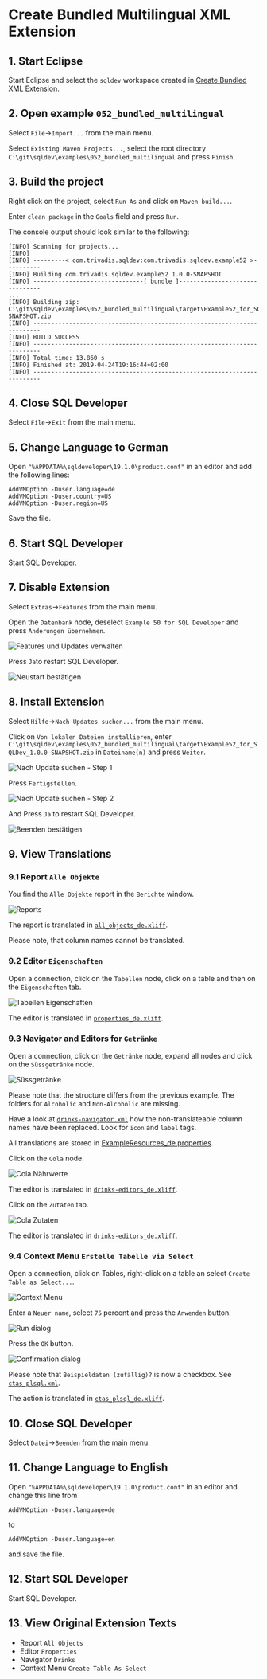 # Create Bundled Multilingual XML Extension

## 1. Start Eclipse

Start Eclipse and select the `sqldev` workspace created in [Create Bundled XML Extension](https://github.com/PhilippSalvisberg/sqldev/tree/master/workshop/050_create_bundled_xml_extension).

## 2. Open example `052_bundled_multilingual`

Select `File`->`Import...` from the main menu.

Select `Existing Maven Projects...`, select the root directory `C:\git\sqldev\examples\052_bundled_multilingual` and press `Finish`.

## 3. Build the project

Right click on the project, select `Run As` and click on `Maven build...`.

Enter `clean package` in the `Goals` field and press `Run`.

The console output should look similar to the following:

```text
[INFO] Scanning for projects...
[INFO] 
[INFO] ---------< com.trivadis.sqldev:com.trivadis.sqldev.example52 >----------
[INFO] Building com.trivadis.sqldev.example52 1.0.0-SNAPSHOT
[INFO] -------------------------------[ bundle ]-------------------------------
...
[INFO] Building zip: C:\git\sqldev\examples\052_bundled_multilingual\target\Example52_for_SQLDev_1.0.0-SNAPSHOT.zip
[INFO] ------------------------------------------------------------------------
[INFO] BUILD SUCCESS
[INFO] ------------------------------------------------------------------------
[INFO] Total time: 13.860 s
[INFO] Finished at: 2019-04-24T19:16:44+02:00
[INFO] ------------------------------------------------------------------------
```

## 4. Close SQL Developer

Select `File`->`Exit` from the main menu.

## 5. Change Language to German

Open `"%APPDATA%\sqldeveloper\19.1.0\product.conf"` in an editor and add the following lines:

```text
AddVMOption -Duser.language=de	
AddVMOption -Duser.country=US
AddVMOption -Duser.region=US
```

Save the file.

## 6. Start SQL Developer

Start SQL Developer.

## 7. Disable Extension

Select `Extras`->`Features` from the main menu.

Open the `Datenbank` node, deselect `Example 50 for SQL Developer` and press `Änderungen übernehmen`.

![Features und Updates verwalten](./images/features_und_updates_verwalten.png)

Press `Ja`to restart SQL Developer.

![Neustart bestätigen](./images/neustart_bestaetigen.png)

## 8. Install Extension

Select `Hilfe`->`Nach Updates suchen...` from the main menu.

Click on `Von lokalen Dateien installieren`, enter `C:\git\sqldev\examples\052_bundled_multilingual\target\Example52_for_SQLDev_1.0.0-SNAPSHOT.zip` in `Dateiname(n)` and press `Weiter`.

![Nach Update suchen - Step 1](./images/nach_updates_suchen_1.png)

Press `Fertigstellen`.

![Nach Update suchen - Step 2](./images/nach_updates_suchen_2.png)

And Press `Ja` to restart SQL Developer.

![Beenden bestätigen](./images/beenden_bestaetigen.png)

## 9. View Translations

### 9.1 Report `Alle Objekte`

You find the `Alle Objekte` report in the `Berichte` window.

![Reports](./images/berichte.png)

The report is translated in [`all_objects_de.xliff`](https://github.com/PhilippSalvisberg/sqldev/blob/master/examples/052_bundled_multilingual/src/main/resources/com/trivadis/sqldev/example52/report/all_objects_de.xliff#L6-L7).

Please note, that column names cannot be translated.

### 9.2 Editor `Eigenschaften`

Open a connection, click on the `Tabellen` node, click on a table and then on the `Eigenschaften` tab.

![Tabellen Eigenschaften](./images/tabellen_eigenschaften.png)

The editor is translated in [`properties_de.xliff`](https://github.com/PhilippSalvisberg/sqldev/blob/master/examples/052_bundled_multilingual/src/main/resources/com/trivadis/sqldev/example52/editor/properties_de.xliff#L6-L7).

### 9.3 Navigator and Editors for `Getränke`

Open a connection, click on the `Getränke` node, expand all nodes and click on the `Süssgetränke` node.

![Süssgetränke](./images/soft-drinks.png)

Please note that the structure differs from the previous example. The folders for `Alcoholic` and `Non-Alcoholic` are missing. 

Have a look at [`drinks-navigator.xml`](https://github.com/PhilippSalvisberg/sqldev/blob/master/examples/052_bundled_multilingual/src/main/resources/com/trivadis/sqldev/example52/navigator/drinks-navigator.xml) how the non-translateable column names have been replaced. Look for `icon` and `label` tags.

All translations are stored in [ExampleResources_de.properties](https://github.com/PhilippSalvisberg/sqldev/blob/master/examples/052_bundled_multilingual/src/main/resources/com/trivadis/sqldev/example52/ExampleResources_de.properties).

Click on the `Cola` node.

![Cola Nährwerte](./images/cola_nutrition.png)

The editor is translated in [`drinks-editors_de.xliff`](https://github.com/PhilippSalvisberg/sqldev/blob/master/examples/052_bundled_multilingual/src/main/resources/com/trivadis/sqldev/example52/editor/drinks-editors_de.xliff#L6-L7).

Click on the `Zutaten` tab.

![Cola Zutaten](./images/cola_ingredients.png)

The editor is translated in [`drinks-editors_de.xliff`](https://github.com/PhilippSalvisberg/sqldev/blob/master/examples/052_bundled_multilingual/src/main/resources/com/trivadis/sqldev/example52/editor/drinks-editors_de.xliff#L10-L11).

### 9.4 Context Menu `Erstelle Tabelle via Select`

Open a connection, click on Tables, right-click on a table an select `Create Table as Select...`.

![Context Menu](./images/ctas_context_menu.png)

Enter a `Neuer name`, select `75` percent and press the `Anwenden` button.

![Run dialog](./images/run_dialog.png)

Press the `OK` button.

![Confirmation dialog](./images/confirmation_dialog.png)

Please note that `Beispieldaten (zufällig)?` is now a checkbox. See [`ctas_plsql.xml`](https://github.com/PhilippSalvisberg/sqldev/blob/master/examples/052_bundled_multilingual/src/main/resources/com/trivadis/sqldev/example52/action/ctas_plsql.xml#L11-L14).

The action is translated in [`ctas_plsql_de.xliff`](https://github.com/PhilippSalvisberg/sqldev/blob/master/examples/052_bundled_multilingual/src/main/resources/com/trivadis/sqldev/example52/action/ctas_plsql_de.xliff#L5-L28).

## 10. Close SQL Developer

Select `Datei`->`Beenden` from the main menu.

## 11. Change Language to English

Open `"%APPDATA%\sqldeveloper\19.1.0\product.conf"` in an editor and change this line from

```text
AddVMOption -Duser.language=de	
```

to 

```text
AddVMOption -Duser.language=en
```

and save the file.

## 12. Start SQL Developer

Start SQL Developer.

## 13. View Original Extension Texts

- Report `All Objects`
- Editor `Properties`
- Navigator `Drinks`
- Context Menu `Create Table As Select`
